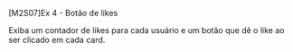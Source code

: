[M2S07]Ex 4 - Botão de likes

Exiba um contador de likes para cada usuário e um botão que dê o like ao ser clicado em cada card.